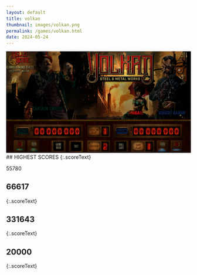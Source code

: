 ```yaml
---
layout: default
title: volkan
thumbnail: images/volkan.png
permalink: /games/volkan.html
date: 2024-05-24
---
```


<img src="../images/volkan.png" class="gameThumbnail img-fluid mx-auto align-middle">
## HIGHEST SCORES
{:.scoreText}

55780

## 66617
{:.scoreText}


## 331643
{:.scoreText}


## 20000
{:.scoreText}


